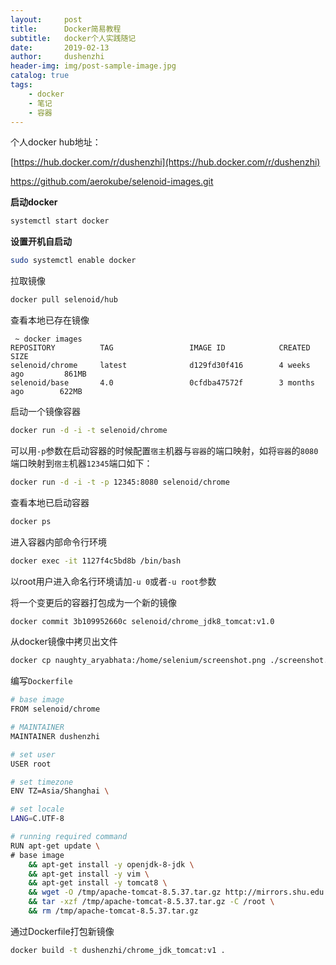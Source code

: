 ```yaml
---
layout:     post
title:      Docker简易教程
subtitle:   docker个人实践随记
date:       2019-02-13
author:     dushenzhi
header-img: img/post-sample-image.jpg
catalog: true
tags:
    - docker
    - 笔记
    - 容器
---
```


个人docker hub地址：

[https://hub.docker.com/r/dushenzhi](https://hub.docker.com/r/dushenzhi)



https://github.com/aerokube/selenoid-images.git



**启动docker**

``` bash
systemctl start docker
```

**设置开机自启动**

``` bash
sudo systemctl enable docker
```







拉取镜像

``` bash
docker pull selenoid/hub
```



查看本地已存在镜像

``` 
 ~ docker images
REPOSITORY          TAG                 IMAGE ID            CREATED             SIZE
selenoid/chrome     latest              d129fd30f416        4 weeks ago         861MB
selenoid/base       4.0                 0cfdba47572f        3 months ago        622MB
```



启动一个镜像容器

``` bash
docker run -d -i -t selenoid/chrome
```

可以用`-p`参数在启动容器的时候配置`宿主`机器与`容器`的端口映射，如将`容器`的`8080`端口映射到`宿主`机器`12345`端口如下：

``` bash
docker run -d -i -t -p 12345:8080 selenoid/chrome
```



查看本地已启动容器

``` bash
docker ps
```



进入容器内部命令行环境

``` bash
docker exec -it 1127f4c5bd8b /bin/bash
```

以root用户进入命名行环境请加`-u 0`或者`-u root`参数



将一个变更后的容器打包成为一个新的镜像

``` bash
docker commit 3b109952660c selenoid/chrome_jdk8_tomcat:v1.0
```







从docker镜像中拷贝出文件

``` bash
docker cp naughty_aryabhata:/home/selenium/screenshot.png ./screenshot.png
```



编写`Dockerfile`

``` bash
# base image
FROM selenoid/chrome

# MAINTAINER
MAINTAINER dushenzhi

# set user
USER root

# set timezone
ENV TZ=Asia/Shanghai \

# set locale
LANG=C.UTF-8

# running required command
RUN apt-get update \
# base image
    && apt-get install -y openjdk-8-jdk \
    && apt-get install -y vim \
    && apt-get install -y tomcat8 \
    && wget -O /tmp/apache-tomcat-8.5.37.tar.gz http://mirrors.shu.edu.cn/apache/tomcat/tomcat-8/v8.5.37/bin/apache-tomcat-8.5.37.tar.gz \
    && tar -xzf /tmp/apache-tomcat-8.5.37.tar.gz -C /root \
    && rm /tmp/apache-tomcat-8.5.37.tar.gz


```

通过Dockerfile打包新镜像

``` bash
docker build -t dushenzhi/chrome_jdk_tomcat:v1 .
```





